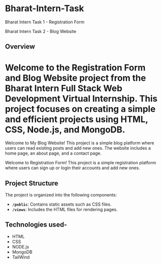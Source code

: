 # Bharat-Intern-Task

 Bharat Intern Task 1 - Registration Form
 
 Bharat Intern Task 2 - Blog Website

## Overview
 # Welcome to the Registration Form and Blog Website project from the Bharat Intern Full Stack Web Development Virtual Internship. This project focuses on creating a simple and efficient projects using HTML, CSS, Node.js, and MongoDB.


 Welcome to My Blog Website! This project is a simple blog platform where users can read existing posts and add new ones. The website includes a home page, an about page, and a contact page.
 
 Welcome to Registration Form! This project is a simple registration platform where users can sign up or login  their accounts and add new ones. 



## Project Structure

The project is organized into the following components:

- **`/public`**: Contains static assets such as CSS files.
- **`/views`**: Includes the HTML files for rendering pages.

  
## Technologies used-
- HTML
- CSS
- NODE.js
- MongoDB
- TailWind

